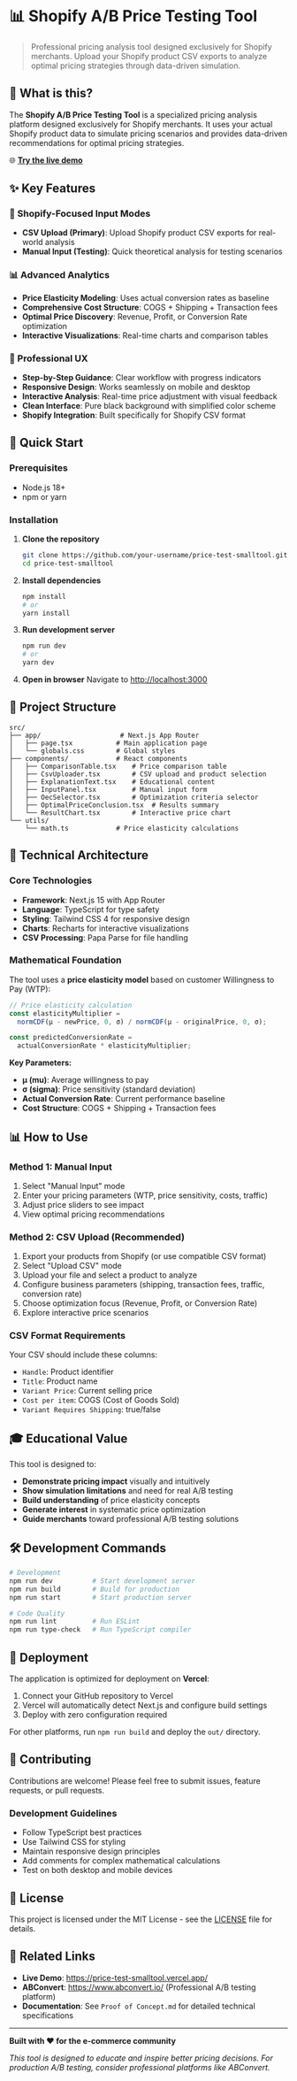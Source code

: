 # 📊 Shopify A/B Price Testing Tool

> Professional pricing analysis tool designed exclusively for Shopify merchants. Upload your Shopify product CSV exports to analyze optimal pricing strategies through data-driven simulation.



## 🎯 What is this?

The **Shopify A/B Price Testing Tool** is a specialized pricing analysis platform designed exclusively for Shopify merchants. It uses your actual Shopify product data to simulate pricing scenarios and provides data-driven recommendations for optimal pricing strategies.

🌐 **[Try the live demo](https://price-test-smalltool.vercel.app/)**

## ✨ Key Features

### 🔄 Shopify-Focused Input Modes
- **CSV Upload (Primary)**: Upload Shopify product CSV exports for real-world analysis
- **Manual Input (Testing)**: Quick theoretical analysis for testing scenarios

### 📊 Advanced Analytics
- **Price Elasticity Modeling**: Uses actual conversion rates as baseline
- **Comprehensive Cost Structure**: COGS + Shipping + Transaction fees
- **Optimal Price Discovery**: Revenue, Profit, or Conversion Rate optimization
- **Interactive Visualizations**: Real-time charts and comparison tables

### 🎨 Professional UX
- **Step-by-Step Guidance**: Clear workflow with progress indicators
- **Responsive Design**: Works seamlessly on mobile and desktop
- **Interactive Analysis**: Real-time price adjustment with visual feedback
- **Clean Interface**: Pure black background with simplified color scheme
- **Shopify Integration**: Built specifically for Shopify CSV format

## 🚀 Quick Start

### Prerequisites
- Node.js 18+ 
- npm or yarn

### Installation

1. **Clone the repository**
   ```bash
   git clone https://github.com/your-username/price-test-smalltool.git
   cd price-test-smalltool
   ```

2. **Install dependencies**
   ```bash
   npm install
   # or
   yarn install
   ```

3. **Run development server**
   ```bash
   npm run dev
   # or
   yarn dev
   ```

4. **Open in browser**
   Navigate to [http://localhost:3000](http://localhost:3000)

## 📁 Project Structure

```
src/
├── app/                    # Next.js App Router
│   ├── page.tsx           # Main application page
│   └── globals.css        # Global styles
├── components/            # React components
│   ├── ComparisonTable.tsx    # Price comparison table
│   ├── CsvUploader.tsx        # CSV upload and product selection
│   ├── ExplanationText.tsx    # Educational content
│   ├── InputPanel.tsx         # Manual input form
│   ├── OecSelector.tsx        # Optimization criteria selector
│   ├── OptimalPriceConclusion.tsx  # Results summary
│   └── ResultChart.tsx        # Interactive price chart
└── utils/
    └── math.ts            # Price elasticity calculations
```

## 🔧 Technical Architecture

### Core Technologies
- **Framework**: Next.js 15 with App Router
- **Language**: TypeScript for type safety
- **Styling**: Tailwind CSS 4 for responsive design
- **Charts**: Recharts for interactive visualizations
- **CSV Processing**: Papa Parse for file handling

### Mathematical Foundation

The tool uses a **price elasticity model** based on customer Willingness to Pay (WTP):

```typescript
// Price elasticity calculation
const elasticityMultiplier = 
  normCDF(μ - newPrice, 0, σ) / normCDF(μ - originalPrice, 0, σ);

const predictedConversionRate = 
  actualConversionRate * elasticityMultiplier;
```

**Key Parameters:**
- **μ (mu)**: Average willingness to pay
- **σ (sigma)**: Price sensitivity (standard deviation)
- **Actual Conversion Rate**: Current performance baseline
- **Cost Structure**: COGS + Shipping + Transaction fees

## 📊 How to Use

### Method 1: Manual Input
1. Select "Manual Input" mode
2. Enter your pricing parameters (WTP, price sensitivity, costs, traffic)
3. Adjust price sliders to see impact
4. View optimal pricing recommendations

### Method 2: CSV Upload (Recommended)
1. Export your products from Shopify (or use compatible CSV format)
2. Select "Upload CSV" mode
3. Upload your file and select a product to analyze
4. Configure business parameters (shipping, transaction fees, traffic, conversion rate)
5. Choose optimization focus (Revenue, Profit, or Conversion Rate)
6. Explore interactive price scenarios

### CSV Format Requirements
Your CSV should include these columns:
- `Handle`: Product identifier
- `Title`: Product name
- `Variant Price`: Current selling price
- `Cost per item`: COGS (Cost of Goods Sold)
- `Variant Requires Shipping`: true/false

## 🎓 Educational Value

This tool is designed to:
- **Demonstrate pricing impact** visually and intuitively
- **Show simulation limitations** and need for real A/B testing
- **Build understanding** of price elasticity concepts
- **Generate interest** in systematic price optimization
- **Guide merchants** toward professional A/B testing solutions

## 🛠️ Development Commands

```bash
# Development
npm run dev          # Start development server
npm run build        # Build for production
npm run start        # Start production server

# Code Quality
npm run lint         # Run ESLint
npm run type-check   # Run TypeScript compiler
```

## 🚀 Deployment

The application is optimized for deployment on **Vercel**:

1. Connect your GitHub repository to Vercel
2. Vercel will automatically detect Next.js and configure build settings
3. Deploy with zero configuration required

For other platforms, run `npm run build` and deploy the `out/` directory.

## 🤝 Contributing

Contributions are welcome! Please feel free to submit issues, feature requests, or pull requests.

### Development Guidelines
- Follow TypeScript best practices
- Use Tailwind CSS for styling
- Maintain responsive design principles
- Add comments for complex mathematical calculations
- Test on both desktop and mobile devices

## 📄 License

This project is licensed under the MIT License - see the [LICENSE](LICENSE) file for details.

## 🔗 Related Links

- **Live Demo**: https://price-test-smalltool.vercel.app/
- **ABConvert**: https://www.abconvert.io/ (Professional A/B testing platform)
- **Documentation**: See `Proof of Concept.md` for detailed technical specifications

---

**Built with ❤️ for the e-commerce community**

*This tool is designed to educate and inspire better pricing decisions. For production A/B testing, consider professional platforms like ABConvert.*